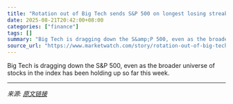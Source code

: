 ```yaml
---
title: "Rotation out of Big Tech sends S&P 500 on longest losing streak since January. How far will it run?"
date: 2025-08-21T20:42:00+08:00
categories: ["finance"]
tags: []
summary: "Big Tech is dragging down the S&amp;P 500, even as the broader universe of stocks in the index has been holding up so far this week."
source_url: "https://www.marketwatch.com/story/rotation-out-of-big-tech-sends-s-p-500-on-longest-losing-streak-since-january-how-far-will-it-run-e577deda?mod=mw_rss_topstories"
---
```


Big Tech is dragging down the S&amp;P 500, even as the broader universe of stocks in the index has been holding up so far this week.

---

*来源: [原文链接](https://www.marketwatch.com/story/rotation-out-of-big-tech-sends-s-p-500-on-longest-losing-streak-since-january-how-far-will-it-run-e577deda?mod=mw_rss_topstories)*
